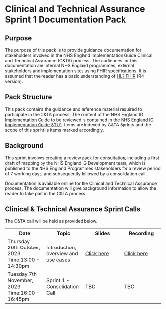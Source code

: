 # Clinical and Technical Assurance Sprint 1 Documentation Pack

## Purpose

The purpose of this pack is to provide guidance documentation for stakeholders involved in the NHS England Implementation Guide Clinical and Technical Assurance (C&TA) process. The audiences for this documentation are internal NHS England programmes, external stakeholders and implementation sites using FHIR specifications. It is assumed that the reader has a basic understanding of [HL7 FHIR](https://www.hl7.org/fhir/r4/index.html "HL7 R4") (R4 version).

## Pack Structure

This pack contains the guidance and reference material required to participate in the C&TA process. The content of the NHS England IG Implementation Guide to be reviewed is contained in the <a href='https://simplifier.net/guide/nhs-england-implementation-guide-stu1?version=1.0.0-sprint-1-review' target="_blank">NHS England IG Implementation Guide STU1</a>. Items are indexed by C&TA Sprints and the scope of this sprint is items marked accordingly.

## Background
This sprint involves creating a review pack for consultation, including a first draft of mapping by the NHS England IG Development team, which is published to the NHS England Programmes stakeholders for a review period of 7 working days, and subsequently followed by a consolidation call.

Documentation is available online for the [Clinical and Technical Assurance](https://simplifier.net/guide/nhs-england-design-and-development-approach/Home/Assurance---Endorsement/Clinical-and-Technical-Assurance.page.md?version=current) process. The documentation will give background information to allow the reader to take part in the C&TA process.

## Clinical & Technical Assurance Sprint Calls

The C&TA call will be held as provided below.

<table class="assets">
<tr>
<th width="25%">Date</th>
<th width="25%">Topic</th>
<th width="25%">Slides</th>
<th width="25%">Recording</th>
</tr>
<tr>
<td>Thursday 26th October, 2023 <br> Time:13:00 - 14:30pm</td>
<td>Introduction, overview and use cases</td>
<td><a href='https://nhs.sharepoint.com/:p:/s/msteams_67ef67/EQuXMZHGzGZPpZkJkiSJerUBuo_cXjCSnYk6lcEj9931DQ?e=vvdvE2' target="_blank">Click here</a></td>
<td><a href='https://nhs.sharepoint.com/:v:/s/msteams_67ef67/EQequIaCullFgmiu7lX2CMIBkKaHvyvJj3rdBcmTECOBvA?e=zVoXNw' target="_blank">Click here</a></td>
</tr>
<tr>
<td>Tuesday 7th November, 2023 <br> Time:16:00 - 16:45pm</td>
<td>Sprint 1 - Consolidation Call</td>
<td>TBC</td>
<td>TBC</td>
</tr>
</table>